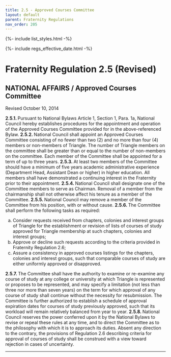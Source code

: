 ```yaml
---
title: 2.5 - Approved Courses Committee
layout: default
parent: Fraternity Regulations
nav_order: 205
---
```

{%- include list_styles.html -%}

{%- include regs_effective_date.html -%}

# Fraternity Regulation 2.5 (Revised)

## NATIONAL AFFAIRS / Approved Courses Committee

Revised October 10, 2014


<strong>
2.5.1.
</strong>
Pursuant to National Bylaws Article 1, Section 1, Para. 1a, National Council hereby establishes procedures for the appointment and operation of the Approved Courses Committee  provided for in the above-referenced Bylaw.

<strong>
2.5.2.
</strong>
National Council shall appoint an Approved Courses Committee consisting of no fewer than two (2) and no more than four (4) members or non-members of Triangle. The number of Triangle members on the committee shall be greater than or equal to the number of non-members on the committee. Each member of the Committee shall be appointed for a term of up to three years.

<strong>
2.5.3.
</strong>
At least two members of the Committee should have a minimum of five years academic administrative experience (Department Head, Assistant Dean or higher) in higher education.  All members shall have demonstrated a continuing interest in the Fraternity prior to their appointment.

<strong>
2.5.4.
</strong>
National Council shall designate one of the Committee members to serve as Chairman. Removal of a member from the chairmanship shall not otherwise affect his tenure as a member of the Committee.

<strong>
2.5.5.
</strong>
National Council may remove a member of the Committee from his position, with or without cause.

<strong>
2.5.6.
</strong>
The Committee shall perform the following tasks as required:

<ol type="a">
<li>Consider requests received from chapters, colonies and interest groups of Triangle for the establishment or revision of lists of courses of study approved for Triangle membership at such chapters, colonies and interest groups;
</li>
<li>Approve or decline such requests according to the criteria provided in Fraternity Regulation 2.6;
</li>
<li>Assure a consistency in approved courses listings for the chapters, colonies and interest groups, such that comparable courses of study are either uniformly approved or disapproved.
</li>
</ol>

<strong>
2.5.7.
</strong>
The Committee shall have the authority to examine or re-examine any course of study at any college or university at which Triangle is represented or proposes to be represented, and may specify a limitation (not less than three nor more than seven years) on the term for which approval of any course of study shall continue without the necessity for resubmission. The Committee is further authorized to establish a schedule of approval expiration dates for courses of study previously approved, such that its workload will remain relatively balanced from year to year.

<strong>
2.5.8.
</strong>
National Council reserves the power conferred upon it by the National Bylaws to revise or repeal these rules at any time, and to direct the Committee as to the philosophy with which it is to approach its duties. Absent any direction to the contrary, the provisions of Regulation 2.6 describing criteria for approval of courses of study shall be construed with a view toward rejection in cases of uncertainty.


---
